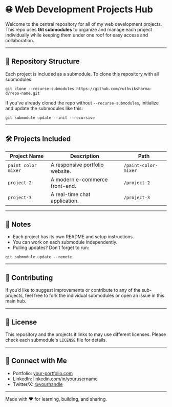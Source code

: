 # 🌐 Web Development Projects Hub

Welcome to the central repository for all of my web development projects. This repo uses **Git submodules** to organize and manage each project individually while keeping them under one roof for easy access and collaboration.

---

## 📁 Repository Structure

Each project is included as a submodule. To clone this repository with all submodules:

```
git clone --recurse-submodules https://github.com/ruthviksharma-d/repo-name.git
```

If you've already cloned the repo without `--recurse-submodules`, initialize and update the submodules like this:

```
git submodule update --init --recursive
```

---

## 🛠 Projects Included

| Project Name | Description                        | Path                 |
|--------------|------------------------------------|----------------------|
| `paint color mixer`  | A responsive portfolio website.    | `/paint-color-mixer`         |
| `project-2`  | A modern e-commerce front-end.     | `/project-2`         |
| `project-3`  | A real-time chat application.      | `/project-3`         |
<!-- Add more rows as needed -->

---

## 📌 Notes

- Each project has its own README and setup instructions.
- You can work on each submodule independently.
- Pulling updates? Don’t forget to run:

```
git submodule update --remote
```

---

## 🤝 Contributing

If you’d like to suggest improvements or contribute to any of the sub-projects, feel free to fork the individual submodules or open an issue in this main hub.

---

## 📄 License

This repository and the projects it links to may use different licenses. Please check each submodule's `LICENSE` file for details.

---

## 🔗 Connect with Me

- Portfolio: [your-portfolio.com](https://your-portfolio.com)
- LinkedIn: [linkedin.com/in/yourusername](https://linkedin.com/in/yourusername)
- Twitter/X: [@yourhandle](https://twitter.com/yourhandle)

---

Made with ❤️ for learning, building, and sharing.

